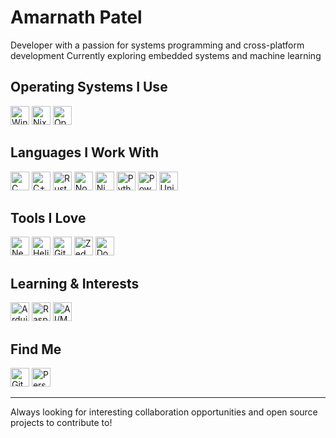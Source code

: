 # Amarnath Patel

Developer with a passion for systems programming and cross-platform development
Currently exploring embedded systems and machine learning

## Operating Systems I Use
<a href="#"><img src="https://api.iconify.design/simple-icons:windows.svg" width="30" height="30" alt="Windows"></a>
<a href="#"><img src="https://api.iconify.design/simple-icons:nixos.svg" width="30" height="30" alt="NixOS"></a>
<a href="#"><img src="https://api.iconify.design/file-icons:openbsd-alt.svg" width="30" height="30" alt="OpenBSD"></a>

## Languages I Work With
<a href="#"><img src="https://api.iconify.design/simple-icons:c.svg" width="30" height="30" alt="C"></a>
<a href="#"><img src="https://api.iconify.design/simple-icons:cplusplus.svg" width="30" height="30" alt="C++"></a>
<a href="#"><img src="https://api.iconify.design/simple-icons:rust.svg" width="30" height="30" alt="Rust"></a>
<a href="#"><img src="https://api.iconify.design/famicons:logo-nodejs.svg" width="30" height="30" alt="Node.js"></a>
<a href="#"><img src="https://api.iconify.design/file-icons:nimrod.svg" width="30" height="30" alt="Nim"></a>
<a href="#"><img src="https://api.iconify.design/simple-icons:python.svg" width="30" height="30" alt="Python"></a>
<a href="#"><img src="https://api.iconify.design/mdi:powershell.svg" width="30" height="30" alt="PowerShell"></a>
<a href="#"><img src="https://api.iconify.design/streamline:programming-browser-code-1-code-browser-line-shell-programming-command-terminal.svg" width="30" height="30" alt="Unix Shells"></a>

## Tools I Love
<a href="#"><img src="https://api.iconify.design/simple-icons:neovim.svg" width="30" height="30" alt="Neovim"></a>
<a href="#"><img src="https://api.iconify.design/simple-icons:helix.svg" width="30" height="30" alt="Helix"></a>
<a href="#"><img src="https://api.iconify.design/iconoir:git.svg" width="30" height="30" alt="Git"></a>
<a href="#"><img src="https://api.iconify.design/simple-icons:zedindustries.svg" width="30" height="30" alt="Zed"></a>
<a href="#"><img src="https://api.iconify.design/lineicons:docker.svg" width="30" height="30" alt="Docker"></a>

## Learning & Interests
<a href="#"><img src="https://api.iconify.design/devicon-plain:arduino.svg" width="30" height="30" alt="Arduino"></a>
<a href="#"><img src="https://api.iconify.design/devicon-plain:raspberrypi.svg" width="30" height="30" alt="Raspberry Pi"></a>
<a href="#"><img src="https://api.iconify.design/hugeicons:artificial-intelligence-04.svg" width="30" height="30" alt="AI/ML"></a>

## Find Me
<a href="https://github.com/jeebuscrossaint"><img src="https://api.iconify.design/lucide:github.svg" width="30" height="30" alt="GitHub"></a>
<a href="https://jeebuscrossaint.github.io"><img src="https://api.iconify.design/lineicons:website.svg" width="30" height="30" alt="Personal Website"></a>

<!-- You could add a section here about current projects or contributions you're proud of -->

---

Always looking for interesting collaboration opportunities and open source projects to contribute to!
